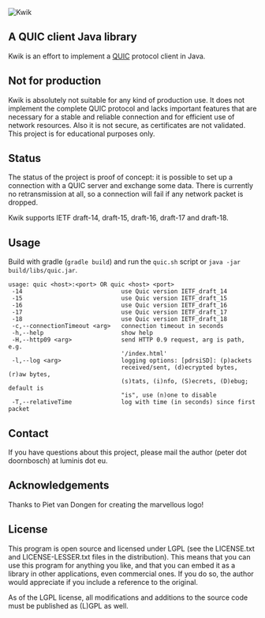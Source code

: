 ![Kwik](https://bitbucket.org/pjtr/kwik/raw/master/docs/Logo%20Kwik%20rectangle.png)

## A QUIC client Java library

Kwik is an effort to implement a [QUIC](https://tools.ietf.org/html/draft-ietf-quic-transport-17) protocol client in Java.


## Not for production

Kwik is absolutely not suitable for any kind of production use. 
It does not implement the complete QUIC protocol and lacks important features that are necessary 
for a stable and reliable connection and for efficient use of network resources. 
Also it is not secure, as certificates are not validated. 
This project is for educational purposes only. 


## Status

The status of the project is proof of concept: it is possible to set up a connection with a QUIC server and exchange some data.
There is currently no retransmission at all, so a connection will fail if any network packet is dropped.

Kwik supports IETF draft-14, draft-15, draft-16, draft-17 and draft-18.


## Usage

Build with gradle (`gradle build`)
and run the `quic.sh` script or `java -jar build/libs/quic.jar`. 

    usage: quic <host>:<port> OR quic <host> <port>
     -14                            use Quic version IETF_draft_14
     -15                            use Quic version IETF_draft_15
     -16                            use Quic version IETF_draft_16
     -17                            use Quic version IETF_draft_17
     -18                            use Quic version IETF_draft_18
     -c,--connectionTimeout <arg>   connection timeout in seconds
     -h,--help                      show help
     -H,--http09 <arg>              send HTTP 0.9 request, arg is path, e.g.
                                    '/index.html'
     -l,--log <arg>                 logging options: [pdrsiSD]: (p)ackets
                                    received/sent, (d)ecrypted bytes, (r)aw bytes,
                                    (s)tats, (i)nfo, (S)ecrets, (D)ebug; default is
                                    "is", use (n)one to disable
     -T,--relativeTime              log with time (in seconds) since first packet                                    
                                
## Contact

If you have questions about this project, please mail the author (peter dot doornbosch) at luminis dot eu.

## Acknowledgements

Thanks to Piet van Dongen for creating the marvellous logo!

## License

This program is open source and licensed under LGPL (see the LICENSE.txt and LICENSE-LESSER.txt files in the distribution). 
This means that you can use this program for anything you like, and that you can embed it as a library in other applications, even commercial ones. 
If you do so, the author would appreciate if you include a reference to the original.
 
As of the LGPL license, all modifications and additions to the source code must be published as (L)GPL as well.
